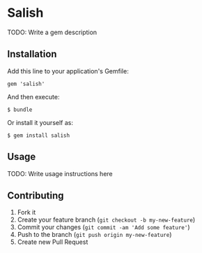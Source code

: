 # Salish

TODO: Write a gem description

## Installation

Add this line to your application's Gemfile:

    gem 'salish'

And then execute:

    $ bundle

Or install it yourself as:

    $ gem install salish

## Usage

TODO: Write usage instructions here

## Contributing

1. Fork it
2. Create your feature branch (`git checkout -b my-new-feature`)
3. Commit your changes (`git commit -am 'Add some feature'`)
4. Push to the branch (`git push origin my-new-feature`)
5. Create new Pull Request
